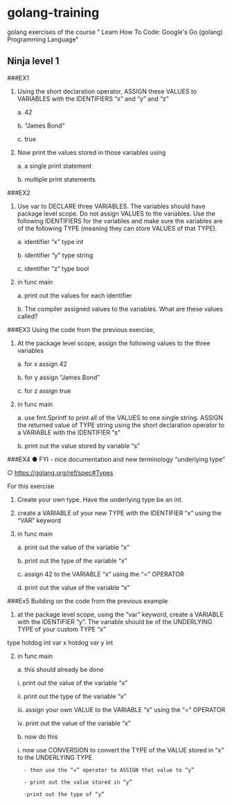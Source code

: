 # golang-training
golang exercises of the course " Learn How To Code: Google's Go (golang) Programming Language"

## Ninja level 1

###EX1
1. Using the short declaration operator, ASSIGN these VALUES to VARIABLES with the IDENTIFIERS “x” and “y” and “z”

   a. 42

   b. “James Bond”

   c. true
2. Now print the values stored in those variables using

   a. a single print statement

   b. multiple print statements

###EX2
1. Use var to DECLARE three VARIABLES. The variables should have package level  scope. Do not assign VALUES to the variables. Use the following IDENTIFIERS for the  variables and make sure the variables are of the following TYPE (meaning they can  store VALUES of that TYPE).

   a. identifier “x” type int

   b. identifier “y” type string

   c. identifier “z” type bool
2. in func main

   a. print out the values for each identifier

   b. The compiler assigned values to the variables. What are these values called?

###EX3
Using the code from the previous exercise,
1. At the package level scope, assign the following values to the three variables

   a. for x assign 42

   b. for y assign “James Bond”

   c. for z assign true
2. in func main
   
   a. use fmt.Sprintf to print all of the VALUES to one single string. ASSIGN the returned value of TYPE string using the short declaration operator to a VARIABLE with the IDENTIFIER “s”

   b. print out the value stored by variable “s”

###EX4
● FYI - nice documentation and new terminology “underlying type”

○ https://golang.org/ref/spec#Types

For this exercise
1. Create your own type. Have the underlying type be an int.
2. create a VARIABLE of your new TYPE with the IDENTIFIER “x” using the “VAR” keyword
3. in func main

   a. print out the value of the variable “x”

   b. print out the type of the variable “x”

   c. assign 42 to the VARIABLE “x” using the “=” OPERATOR

   d. print out the value of the variable “x”

###Ex5
Building on the code from the previous example
1. at the package level scope, using the “var” keyword, create a VARIABLE with the IDENTIFIER “y”. The variable should be of the UNDERLYING TYPE of your custom TYPE “x”

type hotdog int
var x hotdog
var y int

2. in func main

   a. this should already be done

      i. print out the value of the variable “x”

      ii. print out the type of the variable “x”

      iii. assign your own VALUE to the VARIABLE “x” using the “=” OPERATOR

      iv. print out the value of the variable “x”

   b. now do this

      i. now use CONVERSION to convert the TYPE of the VALUE stored in “x” to the UNDERLYING TYPE
         
         - then use the “=” operator to ASSIGN that value to “y” 

         - print out the value stored in “y”

         -print out the type of “y”


